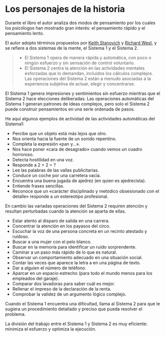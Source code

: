 # Los personajes de la historia

Durante el libro el autor analiza dos modos de pensamiento por los cuales los psicólogos han mostrado gran interés: el pensamiento rápido y el pensamiento lento.

El autor adopto términos propuestos por [Keith Stanovich](https://en.wikipedia.org/wiki/Keith_Stanovich) y [Richard West](http://www.rfwest.net/), y se refiere a dos sistemas de la mente, el Sistema 1 y el Sistema 2.

> - El Sistema 1 opera de manera rápida y automática, con poco o ningún esfuerzo y sin sensación de control voluntario.
> - El Sistema 2 centra la atención en las actividades mentales esforzadas que lo demandan, incluidos los cálculos complejos. Las operaciones del Sistema 2 están a menudo asociadas a la experiencia subjetiva de actuar, elegir y concentrarse.

El Sistema 1 genera impresiones y sentimientos sin esfuerzo mientras que el Sistema 2 hace elecciones deliberadas. Las operaciones automáticas del Sistema 1 generan patrones de ideas complejos, pero solo el Sistema 2 puede construir pensamientos en una serie ordenada de pasos.

He aquí algunos ejemplos de actividad de las actividades automáticas del Sistema1:

- Percibe que un objeto está más lejos que otro.
- Nos orienta hacia la fuente de un sonido repentino.
- Completa la expresión «pan y…».
- Nos hace poner «cara de desagrado» cuando vemos un cuadro horroroso.
- Detecta hostilidad en una voz.
- Responde a 2 + 2 = ?
- Lee las palabras de las vallas publicitarias.
- Conduce un coche por una carretera vacía.
- Encuentra una buena jugada de ajedrez (en quien es ajedrecista).
- Entiende frases sencillas.
- Reconoce que un «carácter disciplinado y metódico obsesionado con el detalle» responde a un estereotipo profesional.

En cambio las variadas operaciones del Sistema 2 requiren atención y resultan perturbadas cuando la atención se aparta de ellas.

- Estar atento al disparo de salida en una carrera.
- Concentrar la atención en los payasos del circo.
- Escuchar la voz de una persona concreta en un recinto atestado y ruidoso.
- Buscar a una mujer con el pelo blanco.
- Buscar en la memoria para identificar un ruido sorprendente.
- Caminar a un paso más rápido de lo que es natural.
- Observar un comportamiento adecuado en una situación social.
- Contar las veces que aparece la letra a en una página de texto.
- Dar a alguien el número de teléfono.
- Aparcar en un espacio estrecho (para todo el mundo menos para los empleados del garaje).
- Comparar dos lavadoras para saber cuál es mejor.
- Rellenar el impreso de la declaración de la renta.
- Comprobar la validez de un argumento lógico complejo.

Cuando el Sistema 1 encuentra una dificultad, llama al Sistema 2 para que le sugiera un procedimiento detallado y preciso que pueda resolver el problema.

La división del trabajo entre el Sistema 1 y Sistema 2 es muy eficiente: minimiza el esfuerzo y optimiza la ejecución.
